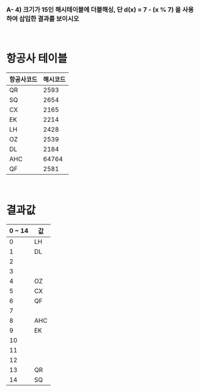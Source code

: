 ### A- 4) 크기가 15인 해시테이블에 더블해싱, 단 d(x) = 7 - (x % 7) 을 사용하여 삽입한 결과를 보이시오

<br>

# 항공사 테이블

| 항공사코드 | 해시코드 |
|---------|----------|
| QR | 2593 |
| SQ | 2654 |
| CX | 2165 |
| EK | 2214 |
| LH | 2428 |
| OZ | 2539 |
| DL | 2184 |
| AHC | 64764 |
| QF | 2581 | 
 
 <br>
 
 # 결과값

| 0 ~ 14 | 값 |
|---------|----------|
| 0 | LH |
| 1 | DL |
| 2 |  |
| 3 |  |
| 4 | OZ |
| 5 | CX |
| 6 | QF |
| 7 |  |
| 8 | AHC |
| 9 | EK | 
| 10 | |
| 11 | |
| 12 |  |
| 13 | QR |
| 14 | SQ |

